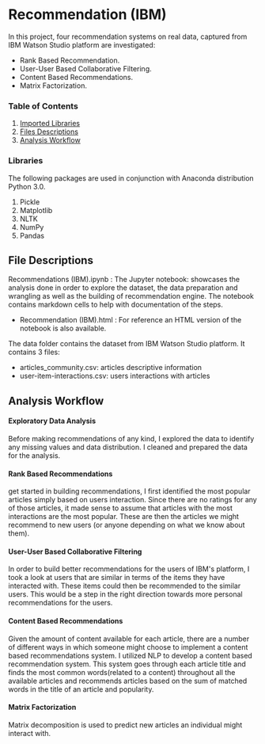 # Recommendation (IBM)
In this project, four recommendation systems on real data, captured from IBM Watson Studio platform are investigated:
- Rank Based Recommendation.
- User-User Based Collaborative Filtering.
- Content Based Recommendations.
- Matrix Factorization. 

### Table of Contents

1. [Imported Libraries](#libraries)
2. [Files Descriptions](#files)
3. [Analysis Workflow](#analysis)


### Libraries  <a name="libraries"></a>
The following packages are used in conjunction with Anaconda distribution Python 3.0.

1. Pickle
2. Matplotlib
3. NLTK
4. NumPy
5. Pandas

## File Descriptions <a name="files"></a>

  Recommendations (IBM).ipynb : The Jupyter notebook: showcases the analysis done in order to explore the dataset, the data preparation and wrangling as well as the building of recommendation engine. The notebook contains markdown cells to help with documentation of the steps.

 - Recommendation (IBM).html : For reference an HTML version of the notebook is also available.

The data folder contains the dataset from IBM Watson Studio platform.
It contains 3 files:

- articles_community.csv:  articles descriptive information 
- user-item-interactions.csv: users interactions with articles 

## Analysis Workflow  <a name="analysis"></a>

#### Exploratory Data Analysis
Before making recommendations of any kind, I explored the data to identify any missing values and data distribution. I cleaned and prepared the data for the analysis.

#### Rank Based Recommendations
get started in building recommendations, I first identified the most popular articles simply based on users interaction. Since there are no ratings for any of those articles, it made sense to assume that articles with the most interactions are the most popular. These are then the articles we might recommend to new users (or anyone depending on what we know about them).

#### User-User Based Collaborative Filtering
In order to build better recommendations for the users of IBM's platform, I took a look at users that are similar in terms of the items they have interacted with. These items could then be recommended to the similar users. This would be a step in the right direction towards more personal recommendations for the users.

#### Content Based Recommendations
Given the amount of content available for each article, there are a number of different ways in which someone might choose to implement a content based recommendations system. I utilized NLP to develop a content based recommendation system. This system goes through each article title and finds the most common words(related to a content) throughout all the available articles and recommends articles based on the sum of matched words in the title of an article and popularity.

#### Matrix Factorization
Matrix decomposition is used to predict new articles an individual might interact with.